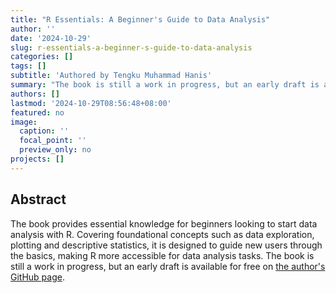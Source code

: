 ```yaml
---
title: "R Essentials: A Beginner's Guide to Data Analysis"
author: ''
date: '2024-10-29'
slug: r-essentials-a-beginner-s-guide-to-data-analysis
categories: []
tags: []
subtitle: 'Authored by Tengku Muhammad Hanis'
summary: "The book is still a work in progress, but an early draft is available for free on [the author's GitHub page](https://tengku-hanis.github.io/r_essential/)."
authors: []
lastmod: '2024-10-29T08:56:48+08:00'
featured: no
image:
  caption: ''
  focal_point: ''
  preview_only: no
projects: []
---
```


## **Abstract**

The book provides essential knowledge for beginners looking to start data analysis with R. Covering foundational concepts such as data exploration, plotting and descriptive statistics, it is designed to guide new users through the basics, making R more accessible for data analysis tasks. The book is still a work in progress, but an early draft is available for free on [the author's GitHub page](https://tengku-hanis.github.io/r_essential/).

